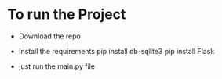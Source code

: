 # To run the Project 
- Download the repo
  
- install the requirements
  pip install db-sqlite3
  pip install Flask
  
- just run the main.py file
